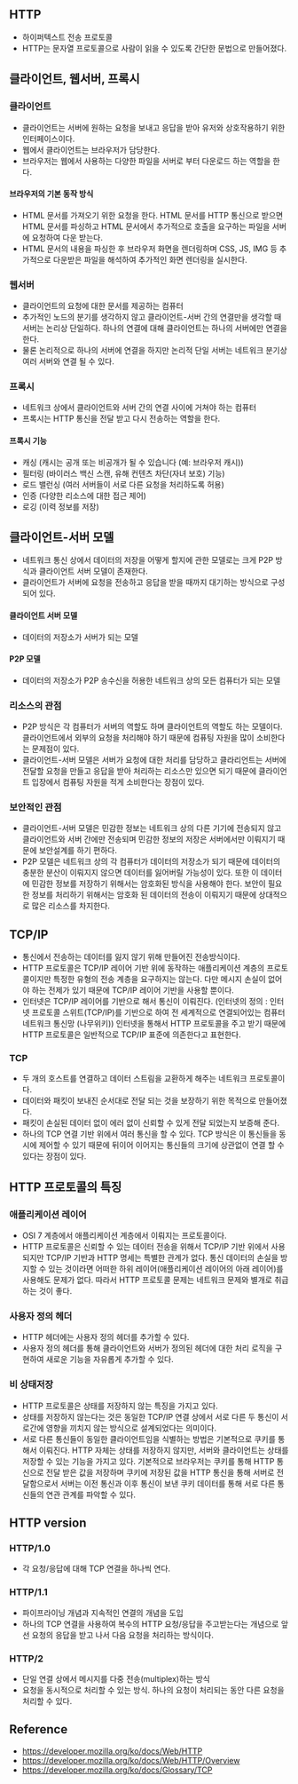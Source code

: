 ## HTTP
- 하이퍼텍스트 전송 프로토콜
- HTTP는 문자열 프로토콜으로 사람이 읽을 수 있도록 간단한 문법으로 만들어졌다.

## 클라이언트, 웹서버, 프록시

### 클라이언트
- 클라이언트는 서버에 원하는 요청을 보내고 응답을 받아 유저와 상호작용하기 위한 인터페이스이다.
- 웹에서 클라이언트는 브라우저가 담당한다.
- 브라우저는 웹에서 사용하는 다양한 파일을 서버로 부터 다운로드 하는 역할을 한다.

#### 브라우저의 기본 동작 방식
- HTML 문서를 가져오기 위한 요청을 한다. HTML 문서를 HTTP 통신으로 받으면 HTML 문서를 파싱하고 HTML 문서에서 추가적으로 호출을 요구하는 파일을 서버에 요청하여 다운 받는다.
- HTML 문서의 내용을 파싱한 후 브라우저 화면을 렌더링하며 CSS, JS, IMG 등 추가적으로 다운받은 파일을 해석하여 추가적인 화면 렌더링을 실시한다.

### 웹서버
- 클라이언트의 요청에 대한 문서를 제공하는 컴퓨터
- 추가적인 노드의 분기를 생각하지 않고 클라이언트-서버 간의 연결만을 생각할 때 서버는 논리상 단일하다. 하나의 연결에 대해 클라이언트는 하나의 서버에만 연결을 한다.
- 물론 논리적으로 하나의 서버에 연결을 하지만 논리적 단일 서버는 네트워크 분기상 여러 서버와 연결 될 수 있다.

### 프록시
- 네트워크 상에서 클라이언트와 서버 간의 연결 사이에 거쳐야 하는 컴퓨터
- 프록시는 HTTP 통신을 전달 받고 다시 전송하는 역할을 한다.

#### 프록시 기능
- 캐싱 (캐시는 공개 또는 비공개가 될 수 있습니다 (예: 브라우저 캐시))
- 필터링 (바이러스 백신 스캔, 유해 컨텐츠 차단(자녀 보호) 기능)
- 로드 밸런싱 (여러 서버들이 서로 다른 요청을 처리하도록 허용)
- 인증 (다양한 리소스에 대한 접근 제어)
- 로깅 (이력 정보를 저장)

## 클라이언트-서버 모델
- 네트워크 통신 상에서 데이터의 저장을 어떻게 할지에 관한 모델로는 크게 P2P 방식과 클라이언트 서버 모델이 존재한다.
- 클라이언트가 서버에 요청을 전송하고 응답을 받을 때까지 대기하는 방식으로 구성되어 있다.

#### 클라이언트 서버 모델
- 데이터의 저장소가 서버가 되는 모델

#### P2P 모델
- 데이터의 저장소가 P2P 송수신을 허용한 네트워크 상의 모든 컴퓨터가 되는 모델

### 리소스의 관점
- P2P 방식은 각 컴퓨터가 서버의 역할도 하며 클라이언트의 역할도 하는 모델이다. 클라이언트에서 외부의 요청을 처리해야 하기 때문에 컴퓨팅 자원을 많이 소비한다는 문제점이 있다.
- 클라이언트-서버 모델은 서버가 요청에 대한 처리를 담당하고 클라리언트는 서버에 전달할 요청을 만들고 응답을 받아 처리하는 리소스만 있으면 되기 때문에 클라이언트 입장에서 컴퓨팅 자원을 적게 소비한다는 장점이 있다.

### 보안적인 관점
- 클라이언트-서버 모델은 민감한 정보는 네트워크 상의 다른 기기에 전송되지 않고 클라이언트와 서버 간에만 전송되며 민감한 정보의 저장은 서버에서만 이뤄지기 때문에 보안설계를 하기 편하다.
- P2P 모델은 네트워크 상의 각 컴퓨터가 데이터의 저장소가 되기 때문에 데이터의 충분한 분산이 이뤄지지 않으면 데이터를 잃어버릴 가능성이 있다. 또한 이 데이터에 민감한 정보를 저장하기 위해서는 암호화된 방식을 사용해야 한다. 보안이 필요한 정보를 처리하기 위해서는 암호화 된 데이터의 전송이 이뤄지기 때문에 상대적으로 많은 리소스를 차지한다.

## TCP/IP
- 통신에서 전송하는 데이터를 잃지 않기 위해 만들어진 전송방식이다.
- HTTP 프로토콜은 TCP/IP 레이어 기반 위에 동작하는 애플리케이션 계층의 프로토콜이지만 특정한 유형의 전송 계층을 요구하지는 않는다. 다만 메시지 손실이 없어야 하는 전제가 있기 때문에 TCP/IP 레이어 기반을 사용할 뿐이다.
- 인터넷은 TCP/IP 레이어를 기반으로 해서 통신이 이뤄진다. (인터넷의 정의 : 인터넷 프로토콜 스위트(TCP/IP)를 기반으로 하여 전 세계적으로 연결되어있는 컴퓨터 네트워크 통신망 (나무위키)) 인터넷을 통해서 HTTP 프로토콜을 주고 받기 때문에 HTTP 프로토콜은 일반적으로 TCP/IP 표준에 의존한다고 표현한다.

### TCP
- 두 개의 호스트를 연결하고 데이터 스트림을 교환하게 해주는 네트워크 프로토콜이다.
- 데이터와 패킷이 보내진 순서대로 전달 되는 것을 보장하기 위한 목적으로 만들어졌다.
- 패킷이 손실된 데이터 없이 에러 없이 신뢰할 수 있게 전달 되었는지 보증해 준다.
- 하나의 TCP 연결 기반 위에서 여러 통신을 할 수 있다. TCP 방식은 이 통신들을 동시에 제어할 수 있기 때문에 뒤이어 이어지는 통신들의 크기에 상관없이 연결 할 수 있다는 장점이 있다.

## HTTP 프로토콜의 특징
### 애플리케이션 레이어
- OSI 7 계층에서 애플리케이션 계층에서 이뤄지는 프로토콜이다.
- HTTP 프로토콜은 신뢰할 수 있는 데이터 전송을 위해서 TCP/IP 기반 위에서 사용되지만 TCP/IP 기반과 HTTP 명세는 특별한 관계가 없다. 통신 데이터의 손실을 방지할 수 있는 것이라면 어떠한 하위 레이어(애플리케이션 레이어의 아래 레이어)를 사용해도 문제가 없다. 따라서 HTTP 프로토콜 문제는 네트워크 문제와 별개로 취급하는 것이 좋다.

### 사용자 정의 헤더
- HTTP 헤더에는 사용자 정의 헤더를 추가할 수 있다.
- 사용자 정의 헤더를 통해 클라이언트와 서버가 정의된 헤더에 대한 처리 로직을 구현하여 새로운 기능을 자유롭게 추가할 수 있다.

### 비 상태저장
- HTTP 프로토콜은 상태를 저장하지 않는 특징을 가지고 있다.
- 상태를 저장하지 않는다는 것은 동일한 TCP/IP 연결 상에서 서로 다른 두 통신이 서로간에 영향을 끼치지 않는 방식으로 설계되었다는 의미이다.
- 서로 다른 통신들이 동일한 클라이언트임을 식별하는 방법은 기본적으로 쿠키를 통해서 이뤄진다. HTTP 자체는 상태를 저장하지 않지만, 서버와 클라이언트는 상태를 저장할 수 있는 기능을 가지고 있다. 기본적으로 브라우저는 쿠키를 통해 HTTP 통신으로 전달 받은 값을 저장하며 쿠키에 저장된 값을 HTTP 통신을 통해 서버로 전달함으로서 서버는 이전 통신과 이후 통신이 보낸 쿠키 데이터를 통해 서로 다른 통신들의 연관 관계를 파악할 수 있다.

## HTTP version
### HTTP/1.0
- 각 요청/응답에 대해 TCP 연결을 하나씩 연다.

### HTTP/1.1
- 파이프라이닝 개념과 지속적인 연결의 개념을 도입
- 하나의 TCP 연결을 사용하여 복수의 HTTP 요청/응답을 주고받는다는 개념으로 앞선 요청의 응답을 받고 나서 다음 요청을 처리하는 방식이다.

### HTTP/2
- 단일 연결 상에서 메시지를 다중 전송(multiplex)하는 방식
- 요청을 동시적으로 처리할 수 있는 방식. 하나의 요청이 처리되는 동안 다른 요청을 처리할 수 있다.


## Reference
- https://developer.mozilla.org/ko/docs/Web/HTTP
- https://developer.mozilla.org/ko/docs/Web/HTTP/Overview
- https://developer.mozilla.org/ko/docs/Glossary/TCP
